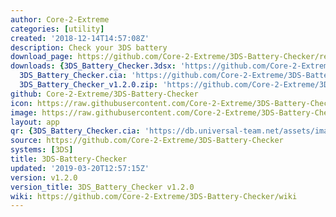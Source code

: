 ```yaml
---
author: Core-2-Extreme
categories: [utility]
created: '2018-12-14T14:57:08Z'
description: Check your 3DS battery
download_page: https://github.com/Core-2-Extreme/3DS-Battery-Checker/releases/tag/v1.2.0
downloads: {3DS_Battery_Checker.3dsx: 'https://github.com/Core-2-Extreme/3DS-Battery-Checker/releases/download/v1.2.0/3DS_Battery_Checker.3dsx',
  3DS_Battery_Checker.cia: 'https://github.com/Core-2-Extreme/3DS-Battery-Checker/releases/download/v1.2.0/3DS_Battery_Checker.cia',
  3DS_Battery_Checker_v1.2.0.zip: 'https://github.com/Core-2-Extreme/3DS-Battery-Checker/releases/download/v1.2.0/3DS_Battery_Checker_v1.2.0.zip'}
github: Core-2-Extreme/3DS-Battery-Checker
icon: https://raw.githubusercontent.com/Core-2-Extreme/3DS-Battery-Checker/master/v1.2.0/resource/icon.png
image: https://raw.githubusercontent.com/Core-2-Extreme/3DS-Battery-Checker/master/v1.2.0/resource/bannerv1.2.png
layout: app
qr: {3DS_Battery_Checker.cia: 'https://db.universal-team.net/assets/images/qr/3ds_battery_checker.cia.png'}
source: https://github.com/Core-2-Extreme/3DS-Battery-Checker
systems: [3DS]
title: 3DS-Battery-Checker
updated: '2019-03-20T12:57:15Z'
version: v1.2.0
version_title: 3DS_Battery_Checker v1.2.0
wiki: https://github.com/Core-2-Extreme/3DS-Battery-Checker/wiki
---
```

